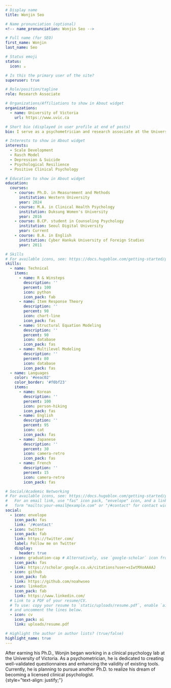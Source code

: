 ```yaml
---
# Display name
title: Wonjin Seo

# Name pronunciation (optional)
<!-- name_pronunciation: Wonjin Seo -->

# Full name (for SEO)
first_name: Wonjin
last_name: Seo

# Status emoji
status:
  icon: ☕️

# Is this the primary user of the site?
superuser: true

# Role/position/tagline
role: Research Associate

# Organizations/Affiliations to show in About widget
organizations:
  - name: University of Victoria
    url: https://www.uvic.ca

# Short bio (displayed in user profile at end of posts)
bio: I serve as a psychometrician and research associate at the University of Victoria.

# Interests to show in About widget
interests:
  - Scale Development
  - Rasch Model
  - Depression & Suicide
  - Psychological Resilience
  - Positive Clinical Psychology

# Education to show in About widget
education:
  courses:
    - course: Ph.D. in Measurement and Methods
      institution: Western University
      year: 2024
    - course: M.A. in Clinical Health Psychology
      institution: Duksung Women's University
      year: 2016
    - course: B.CP. student in Counseling Psychology
      institution: Seoul Digital University
      year: Current
    - course: B.A. in English
      institution: Cyber Hankuk University of Foreign Studies
      year: 2011

# Skills
# For available icons, see: https://docs.hugoblox.com/getting-started/page-builder/#icons
skills:
  - name: Technical
    items:
      - name: R & Winsteps
        description: ''
        percent: 100
        icon: python
        icon_pack: fab
      - name: Item Response Theory
        description: ''
        percent: 90
        icon: chart-line
        icon_pack: fas
      - name: Structural Equation Modeling
        description: ''
        percent: 90
        icon: database
        icon_pack: fas
      - name: Multilevel Modeling
        description: ''
        percent: 80
        icon: database
        icon_pack: fas
  - name: Languages
    color: '#eeac02'
    color_border: '#f0bf23'
    items:
      - name: Korean
        description: ''
        percent: 100
        icon: person-hiking
        icon_pack: fas
      - name: English
        description: ''
        percent: 95
        icon: cat
        icon_pack: fas
      - name: Japanese
        description: ''
        percent: 30
        icon: camera-retro
        icon_pack: fas
      - name: French
        description: ''
        percent: 15
        icon: camera-retro
        icon_pack: fas

# Social/Academic Networking
# For available icons, see: https://docs.hugoblox.com/getting-started/page-builder/#icons
#   For an email link, use "fas" icon pack, "envelope" icon, and a link in the
#   form "mailto:your-email@example.com" or "/#contact" for contact widget.
social:
  - icon: envelope
    icon_pack: fas
    link: '/#contact'
  - icon: twitter
    icon_pack: fab
    link: https://twitter.com/
    label: Follow me on Twitter
    display:
      header: true
  - icon: graduation-cap # Alternatively, use `google-scholar` icon from `ai` icon pack
    icon_pack: fas
    link: https://scholar.google.co.uk/citations?user=sIwtMXoAAAAJ
  - icon: github
    icon_pack: fab
    link: https://github.com/noahwseo
  - icon: linkedin
    icon_pack: fab
    link: https://www.linkedin.com/
  # Link to a PDF of your resume/CV.
  # To use: copy your resume to `static/uploads/resume.pdf`, enable `ai` icons in `params.yaml`,
  # and uncomment the lines below.
  - icon: cv
    icon_pack: ai
    link: uploads/resume.pdf

# Highlight the author in author lists? (true/false)
highlight_name: true
---
```


After earning his Ph.D., Wonjin began working in a clinical psychology lab at the University of Victoria. As a psychometrician, he is dedicated to creating well-validated questionnaires and enhancing the validity of existing tools. Currently, he is planning to pursue another Ph.D. to realize his dream of becoming a licensed clinical psychologist. <br>
{style="text-align: justify;"}
